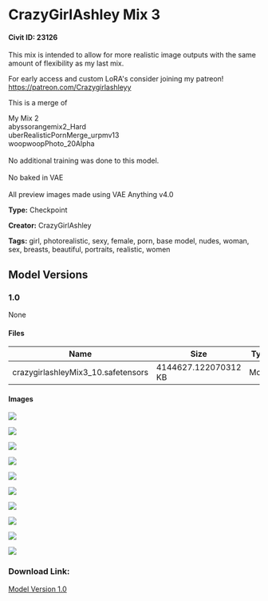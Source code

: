 # CrazyGirlAshley Mix 3

#### Civit ID: 23126

<p>This mix is intended to allow for more realistic image outputs with the same amount of flexibility as my last mix.</p><p></p><p>For early access and custom LoRA's consider joining my patreon! <a target="_blank" rel="ugc" href="https://patreon.com/Crazygirlashleyy">https://patreon.com/Crazygirlashleyy</a></p><p>This is a merge of</p><p>My Mix 2<br />abyssorangemix2_Hard<br />uberRealisticPornMerge_urpmv13<br />woopwoopPhoto_20Alpha<br /><br />No additional training was done to this model.<br /><br />No baked in VAE<br /><br />All preview images made using VAE Anything v4.0</p>

**Type:** Checkpoint

**Creator:** CrazyGirlAshley

**Tags:** girl, photorealistic, sexy, female, porn, base model, nudes, woman, sex, breasts, beautiful, portraits, realistic, women

## Model Versions

### 1.0

None

#### Files

| Name | Size | Type | Format | Download Url | AutoV1 | AutoV2 | SHA256 | CRC32 | BLAKE3 |
| --- | --- | --- | --- | --- | --- | --- | --- | --- | --- |
| crazygirlashleyMix3_10.safetensors | 4144627.122070312 KB | Model | SafeTensor | https://civitai.com/api/download/models/27625 | F80B2958 | 7F86114D44 | 7F86114D44B4F70B6C79E74825783FD46F47D516598F526BEB1F2BCA8E72A103 | BD6CD66A | 114526C46F8F1B146623441B0DB5C92A1BE8302AAC2F39A18C0E9CC7C4953CFA |

#### Images

<p><img src="https://image.civitai.com/xG1nkqKTMzGDvpLrqFT7WA/75b8e12e-6609-4506-3b4d-c158a913fc00/width=450/304479.jpeg" /></p>

<p><img src="https://image.civitai.com/xG1nkqKTMzGDvpLrqFT7WA/290da019-4b15-4e96-770f-eca10cad4400/width=450/304491.jpeg" /></p>

<p><img src="https://image.civitai.com/xG1nkqKTMzGDvpLrqFT7WA/f903c734-ac89-4e35-682c-c8957fd10000/width=450/304490.jpeg" /></p>

<p><img src="https://image.civitai.com/xG1nkqKTMzGDvpLrqFT7WA/5787cfe2-e8a1-4051-95d0-52c28bcaa700/width=450/304489.jpeg" /></p>

<p><img src="https://image.civitai.com/xG1nkqKTMzGDvpLrqFT7WA/c3bd7eb6-e116-4a60-6ccf-8411e5941400/width=450/304488.jpeg" /></p>

<p><img src="https://image.civitai.com/xG1nkqKTMzGDvpLrqFT7WA/c3a31969-d68a-4707-6c2d-439025af2d00/width=450/304487.jpeg" /></p>

<p><img src="https://image.civitai.com/xG1nkqKTMzGDvpLrqFT7WA/13a7774e-fe89-4ccb-ff4d-c73265ce5800/width=450/304486.jpeg" /></p>

<p><img src="https://image.civitai.com/xG1nkqKTMzGDvpLrqFT7WA/5bb204f1-a2b7-4630-a0c3-33b1d6372300/width=450/304485.jpeg" /></p>

<p><img src="https://image.civitai.com/xG1nkqKTMzGDvpLrqFT7WA/921d794a-b188-472d-d4b1-0e57a96a2300/width=450/304484.jpeg" /></p>

<p><img src="https://image.civitai.com/xG1nkqKTMzGDvpLrqFT7WA/bd54ad20-ba9d-4b73-6f61-369d58dd2e00/width=450/304483.jpeg" /></p>

### Download Link:

[Model Version 1.0](https://civitai.com/api/download/models/27625)

